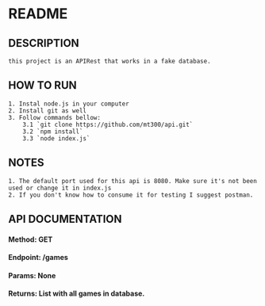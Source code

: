 # README

## DESCRIPTION
    this project is an APIRest that works in a fake database.

## HOW TO RUN
    1. Instal node.js in your computer
    2. Install git as well
    3. Follow commands bellow:
        3.1 `git clone https://github.com/mt300/api.git`
        3.2 `npm install`
        3.3 `node index.js`

## NOTES

    1. The default port used for this api is 8080. Make sure it's not been used or change it in index.js
    2. If you don't know how to consume it for testing I suggest postman.
    
## API DOCUMENTATION

#### Method: GET
#### Endpoint: /games
#### Params: None
#### Returns: List with all games in database.
